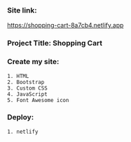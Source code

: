 ### Site link: 
https://shopping-cart-8a7cb4.netlify.app

### Project Title: Shopping Cart

### Create my site:
    1. HTML
    2. Bootstrap
    3. Custom CSS
    4. JavaScript
    5. Font Awesome icon

### Deploy:
    1. netlify